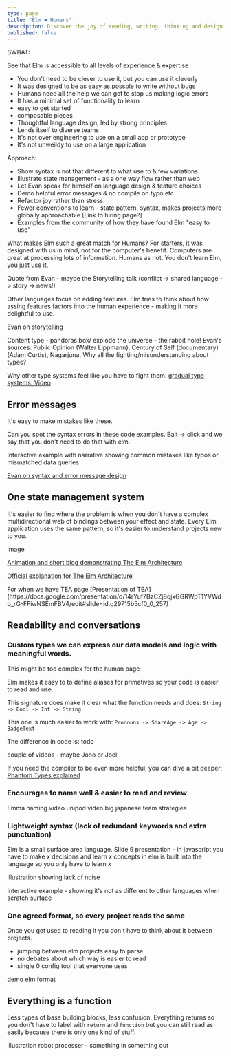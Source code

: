 ```yaml
---
type: page
title: "Elm ❤️ Humans"
description: Discover the joy of reading, writing, thinking and designing in Elm
published: false
---
```


SWBAT:

See that Elm is accessible to all levels of experience & expertise

- You don't need to be clever to use it, but you can use it cleverly
- It was designed to be as easy as possble to write without bugs
- Humans need all the help we can get to stop us making logic errors
- It has a minimal set of functionality to learn
- easy to get started
- composable pieces
- Thoughtful language design, led by strong principles
- Lends itself to diverse teams
- It's not over engineering to use on a small app or prototype
- It's not unweildy to use on a large application

Approach:

- Show syntax is not that different to what use to & few variations
- Illustrate state management - as a one way flow rather than web
- Let Evan speak for himself on language design & feature choices
- Demo helpful error messages & no compile on typo etc
- Refactor joy rather than stress
- Fewer conventions to learn - state pattern, syntax, makes projects more globally approachable [Link to hiring page?]
- Examples from the community of how they have found Elm "easy to use"

What makes Elm such a great match for Humans? For starters, it was designed with us in mind, not for the computer's benefit. Computers are great at processing lots of information. Humans as not. You don't learn Elm, you just use it.

<internal>
Quote from Evan - maybe the Storytelling talk (conflict -> shared language -> story -> news!)
</internal>

Other languages focus on adding features. Elm tries to think about how assing features factors into the human experience - making it more delightful to use.

[Evan on storytelling](https://www.deconstructconf.com/2017/evan-czaplicki-on-storytelling)

<internal>

Content type - pandoras box/ explode the universe - the rabbit hole! Evan's sources: Public Opinion (Walter Lippmann), Century of Self (documentary) (Adam Curtis), Nagarjuna, Why all the fighting/misunderstanding about types?

Why other type systems feel like you have to fight them.
[gradual type systems: Video](https://www.thestrangeloop.com/2019/typing-the-untyped-soundness-in-gradual-type-systems.html)

</internal>

## Error messages

It's easy to make mistakes like these.

Can you spot the syntax errors in these code examples.
Bait -> click and we say that you don't need to do that with elm.

<internal>
Interactive example with narrative showing common mistakes like typos or mismatched data queries
</internal>

[Evan on syntax and error message design](https://elm-lang.org/news/the-syntax-cliff)

## One state management system

It's easier to find where the problem is when you don't have a complex multidirectional web of bindings between your effect and state. Every Elm application uses the same pattern, so it's easier to understand projects new to you.

<internal>image</internal>

[Animation and short blog demonstrating The Elm Architecture](https://lucamug.medium.com/the-elm-architecture-tea-animation-3efc555e8faf)

[Official explanation for The Elm Architecture](https://guide.elm-lang.org/architecture/)

<internal>
For when we have TEA page
[Presentation of TEA](https://docs.google.com/presentation/d/14rYuf7BzCZj8qjxGGRWpT1YVWdo_rG-FFiwNSEmFBV4/edit#slide=id.g29715b5cf0_0_257)
</internal>

## Readability and conversations

<internal>

### Custom types we can express our data models and logic with meaningful words.
<internal>This might be too complex for the human page</internal>

Elm makes it easy to to define aliases for primatives so your code is easier to read and use.

This signature does make it clear what the function needs and does:
`String -> Bool -> Int -> String`

This one is much easier to work with:
`Pronouns -> ShareAge -> Age -> BadgeText`

The difference in code is:
todo


<internal>couple of videos - maybe Jono or Joel</internal>

If you need the compiler to be even more helpful, you can dive a bit deeper:
[Phantom Types explained](https://thoughtbot.com/blog/modeling-currency-in-elm-using-phantom-types)

</internal>

### Encourages to name well & easier to read and review

<internal>Emma naming video</internal>
<internal>unipod video big japanese team strategies</internal>

### Lightweight syntax (lack of redundant keywords and extra punctuation)

Elm is a small surface area language.
Slide 9 presentation - in javascript you have to make x decisions and learn x concepts in elm is built into the language so you only have to learn x

<internal>Illustration showing lack of noise</internal>

<internal>
Interactive example - showing it's not as different to other languages when scratch surface
</internal>

### One agreed format, so every project reads the same

Once you get used to reading it you don't have to think about it between projects.

- jumping between elm projects easy to parse
- no debates about which way is easier to read
- single 0 config tool that everyone uses

 <internal>demo elm format</internal>

## Everything is a function

Less types of base building blocks, less confusion. Everything returns so you don't have to label with `return` and `function` but you can still read as easily because there is only one kind of stuff.

<internal>illustration robot processer - something in something out</internal>

